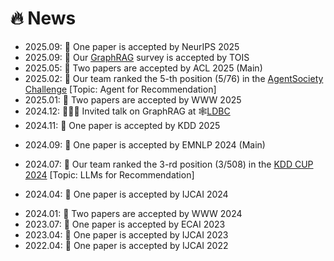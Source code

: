 # 🔥 News
- 2025.09: 🎉 One paper is accepted by NeurIPS 2025
- 2025.09: 🎉 Our [GraphRAG](https://arxiv.org/pdf/2408.08921) survey is accepted by TOIS
- 2025.05: 🎉 Two papers are accepted by ACL 2025 (Main)
- 2025.02: 🚩 Our team ranked the 5-th position (5/76) in the [AgentSociety Challenge](https://tsinghua-fib-lab.github.io/AgentSocietyChallenge/pages/recommendation-track.html) [Topic: Agent for Recommendation]
- 2025.01: 🎉 Two papers are accepted by WWW 2025
- 2024.12: 🧑🏻‍🏫 Invited talk on GraphRAG at 🕸️[LDBC](https://ldbcouncil.org/event/nineteenth-tuc-meeting/)
- 2024.11: 🎉 One paper is accepted by KDD 2025
<!-- - 2024.10: 📘 Our [Graph Foundation Model](https://arxiv.org/abs/2410.10329) is available -->
- 2024.09: 🎉 One paper is accepted by EMNLP 2024 (Main)
<!-- - 2024.08: 📘 The first survey of [GraphRAG](https://arxiv.org/pdf/2408.08921) is available! -->
<!-- - 2024.07: 📘 First time as corresponding author for two papers: [UniGAP](https://arxiv.org/pdf/2407.19420) and [DeGTA](https://arxiv.org/abs/2408.07654) -->
- 2024.07: 🚩 Our team ranked the 3-rd position (3/508) in the [KDD CUP 2024](https://www.aicrowd.com/challenges/amazon-kdd-cup-2024-multi-task-online-shopping-challenge-for-llms) [Topic: LLMs for Recommendation]
<!-- - 2024.06: 📘 Our new work named [GraphBridge](https://arxiv.org/pdf/2406.12608) is available  -->
- 2024.04: 🎉 One paper is accepted by IJCAI 2024
<!-- - 2024.01: 🎈 We release [ENGINE](https://github.com/ZhuYun97/ENGINE) -->
<!-- - 2024.01: 📘 Chinese blog of [GraphControl](https://zhuanlan.zhihu.com/p/680351601) is available -->
<!-- - 2024.01: 🎈 We release [GraphControl](https://github.com/wykk00/GraphControl) and [MARIO](https://github.com/ZhuYun97/MARIO) -->
- 2024.01: 🎉 Two papers are accepted by WWW 2024
- 2023.07: 🎉 One paper is accepted by ECAI 2023
- 2023.04: 🎉 One paper is accepted by IJCAI 2023
- 2022.04: 🎉 One paper is accepted by IJCAI 2022